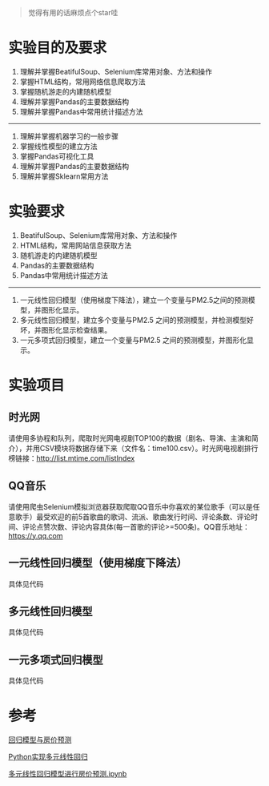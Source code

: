 > 觉得有用的话麻烦点个star哇

# 实验目的及要求
1.	理解并掌握BeatifulSoup、Selenium库常用对象、方法和操作
2.	掌握HTML结构，常用网络信息爬取方法
3.	掌握随机游走的内建随机模型
4.	理解并掌握Pandas的主要数据结构
5.	理解并掌握Pandas中常用统计描述方法
---
1.	理解并掌握机器学习的一般步骤
2.	掌握线性模型的建立方法
3.	掌握Pandas可视化工具
4.	理解并掌握Pandas的主要数据结构
5.	理解并掌握Sklearn常用方法


# 实验要求
1.	BeatifulSoup、Selenium库常用对象、方法和操作
2.	HTML结构，常用网站信息获取方法
3.	随机游走的内建随机模型
4.	Pandas的主要数据结构
5.	Pandas中常用统计描述方法
---
1. 一元线性回归模型（使用梯度下降法），建立一个变量与PM2.5之间的预测模型，并图形化显示。
2. 多元线性回归模型，建立多个变量与PM2.5 之间的预测模型，并检测模型好坏，并图形化显示检查结果。
3. 一元多项式回归模型，建立一个变量与PM2.5 之间的预测模型，并图形化显示。


# 实验项目
## 时光网
请使用多协程和队列，爬取时光网电视剧TOP100的数据（剧名、导演、主演和简介），并用CSV模块将数据存储下来（文件名：time100.csv）。时光网电视剧排行榜链接：http://list.mtime.com/listIndex

## QQ音乐
请使用爬虫Selenium模拟浏览器获取爬取QQ音乐中你喜欢的某位歌手（可以是任意歌手）最受欢迎的前5首歌曲的歌词、流派、歌曲发行时间、评论条数、评论时间、评论点赞次数、评论内容具体(每一首歌的评论>=500条)。QQ音乐地址：https://y.qq.com

## 一元线性回归模型（使用梯度下降法）
具体见代码
## 多元线性回归模型
具体见代码
## 一元多项式回归模型
具体见代码

# 参考
[回归模型与房价预测](https://www.cnblogs.com/traces2018/p/10080538.html)

[Python实现多元线性回归](https://blog.csdn.net/weixin_40014576/article/details/79918819)

[多元线性回归模型进行房价预测.ipynb](https://github.com/15009824714/House-price-forecast/blob/master/%E5%A4%9A%E5%85%83%E7%BA%BF%E6%80%A7%E5%9B%9E%E5%BD%92%E6%A8%A1%E5%9E%8B%E8%BF%9B%E8%A1%8C%E6%88%BF%E4%BB%B7%E9%A2%84%E6%B5%8B.ipynb)